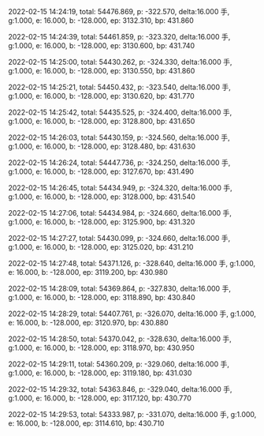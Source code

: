 2022-02-15 14:24:19, total: 54476.869, p: -322.570, delta:16.000 手, g:1.000, e: 16.000, b: -128.000, ep: 3132.310, bp: 431.860

2022-02-15 14:24:39, total: 54461.859, p: -323.320, delta:16.000 手, g:1.000, e: 16.000, b: -128.000, ep: 3130.600, bp: 431.740

2022-02-15 14:25:00, total: 54430.262, p: -324.330, delta:16.000 手, g:1.000, e: 16.000, b: -128.000, ep: 3130.550, bp: 431.860

2022-02-15 14:25:21, total: 54450.432, p: -323.540, delta:16.000 手, g:1.000, e: 16.000, b: -128.000, ep: 3130.620, bp: 431.770

2022-02-15 14:25:42, total: 54435.525, p: -324.400, delta:16.000 手, g:1.000, e: 16.000, b: -128.000, ep: 3128.800, bp: 431.650

2022-02-15 14:26:03, total: 54430.159, p: -324.560, delta:16.000 手, g:1.000, e: 16.000, b: -128.000, ep: 3128.480, bp: 431.630

2022-02-15 14:26:24, total: 54447.736, p: -324.250, delta:16.000 手, g:1.000, e: 16.000, b: -128.000, ep: 3127.670, bp: 431.490

2022-02-15 14:26:45, total: 54434.949, p: -324.320, delta:16.000 手, g:1.000, e: 16.000, b: -128.000, ep: 3128.000, bp: 431.540

2022-02-15 14:27:06, total: 54434.984, p: -324.660, delta:16.000 手, g:1.000, e: 16.000, b: -128.000, ep: 3125.900, bp: 431.320

2022-02-15 14:27:27, total: 54430.099, p: -324.660, delta:16.000 手, g:1.000, e: 16.000, b: -128.000, ep: 3125.020, bp: 431.210

2022-02-15 14:27:48, total: 54371.126, p: -328.640, delta:16.000 手, g:1.000, e: 16.000, b: -128.000, ep: 3119.200, bp: 430.980

2022-02-15 14:28:09, total: 54369.864, p: -327.830, delta:16.000 手, g:1.000, e: 16.000, b: -128.000, ep: 3118.890, bp: 430.840

2022-02-15 14:28:29, total: 54407.761, p: -326.070, delta:16.000 手, g:1.000, e: 16.000, b: -128.000, ep: 3120.970, bp: 430.880

2022-02-15 14:28:50, total: 54370.042, p: -328.630, delta:16.000 手, g:1.000, e: 16.000, b: -128.000, ep: 3118.970, bp: 430.950

2022-02-15 14:29:11, total: 54360.209, p: -329.060, delta:16.000 手, g:1.000, e: 16.000, b: -128.000, ep: 3119.180, bp: 431.030

2022-02-15 14:29:32, total: 54363.846, p: -329.040, delta:16.000 手, g:1.000, e: 16.000, b: -128.000, ep: 3117.120, bp: 430.770

2022-02-15 14:29:53, total: 54333.987, p: -331.070, delta:16.000 手, g:1.000, e: 16.000, b: -128.000, ep: 3114.610, bp: 430.710
